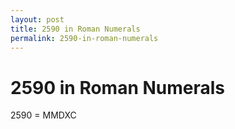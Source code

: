 ```yaml
---
layout: post
title: 2590 in Roman Numerals
permalink: 2590-in-roman-numerals
---
```


# 2590 in Roman Numerals

2590 = MMDXC
